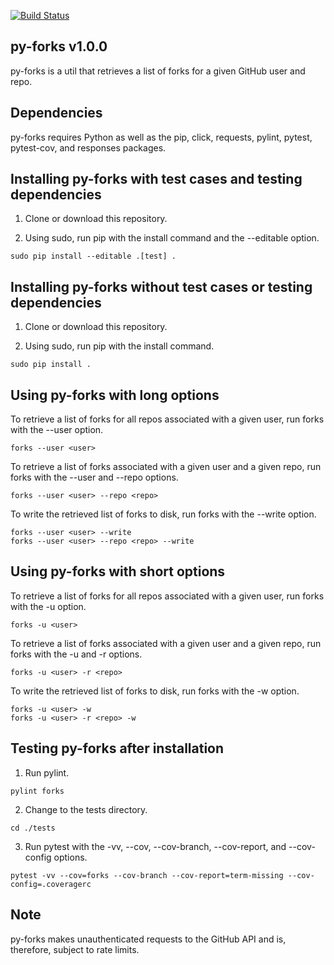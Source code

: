 [![Build Status](https://travis-ci.com/critical-path/py-forks.svg?branch=master)](https://travis-ci.com/critical-path/py-forks)

## py-forks v1.0.0

py-forks is a util that retrieves a list of forks for a given GitHub user and repo.


## Dependencies

py-forks requires Python as well as the pip, click, requests, pylint, pytest, pytest-cov, and responses packages.


## Installing py-forks with test cases and testing dependencies

1. Clone or download this repository.

2. Using sudo, run pip with the install command and the --editable option.

```
sudo pip install --editable .[test] .
```


## Installing py-forks without test cases or testing dependencies

1. Clone or download this repository.

2. Using sudo, run pip with the install command.

```
sudo pip install .
```


## Using py-forks with long options

To retrieve a list of forks for all repos associated with a given user, run forks with the --user option.

```
forks --user <user>
```

To retrieve a list of forks associated with a given user and a given repo, run forks with the --user and --repo options.

```
forks --user <user> --repo <repo>
```

To write the retrieved list of forks to disk, run forks with the --write option.

```
forks --user <user> --write
forks --user <user> --repo <repo> --write
```


## Using py-forks with short options

To retrieve a list of forks for all repos associated with a given user, run forks with the -u option.

```
forks -u <user>
```

To retrieve a list of forks associated with a given user and a given repo, run forks with the -u and -r options.

```
forks -u <user> -r <repo>
```

To write the retrieved list of forks to disk, run forks with the -w option.

```
forks -u <user> -w
forks -u <user> -r <repo> -w
```


## Testing py-forks after installation

1. Run pylint.

```
pylint forks
```

2. Change to the tests directory.

```
cd ./tests
```

3. Run pytest with the -vv, --cov, --cov-branch, --cov-report, and --cov-config options.

```
pytest -vv --cov=forks --cov-branch --cov-report=term-missing --cov-config=.coveragerc
```


## Note

py-forks makes unauthenticated requests to the GitHub API and is, therefore, subject to rate limits.

